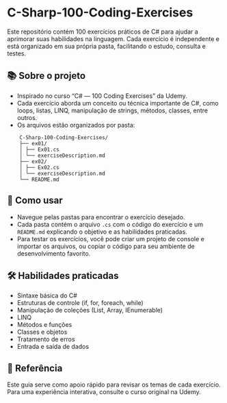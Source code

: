 # C-Sharp-100-Coding-Exercises

Este repositório contém 100 exercícios práticos de C# para ajudar a aprimorar suas habilidades na linguagem. Cada exercício é independente e está organizado em sua própria pasta, facilitando o estudo, consulta e testes.

## 📚 Sobre o projeto

- Inspirado no curso “C# — 100 Coding Exercises” da Udemy.
- Cada exercício aborda um conceito ou técnica importante de C#, como loops, listas, LINQ, manipulação de strings, métodos, classes, entre outros.
- Os arquivos estão organizados por pasta:  
```
    C-Sharp-100-Coding-Exercises/
    ├── ex01/
    │ ├── Ex01.cs
    │ └── exerciseDescription.md
    ├── ex02/
    │ ├── Ex02.cs
    │ └── exerciseDescription.md
    └── README.md
```
## 🚀 Como usar

- Navegue pelas pastas para encontrar o exercício desejado.
- Cada pasta contém o arquivo `.cs` com o código do exercício e um `README.md` explicando o objetivo e as habilidades praticadas.
- Para testar os exercícios, você pode criar um projeto de console e importar os arquivos, ou copiar o código para seu ambiente de desenvolvimento favorito.

## 🛠️ Habilidades praticadas

- Sintaxe básica do C#
- Estruturas de controle (if, for, foreach, while)
- Manipulação de coleções (List, Array, IEnumerable)
- LINQ
- Métodos e funções
- Classes e objetos
- Tratamento de erros
- Entrada e saída de dados

## 📖 Referência

Este guia serve como apoio rápido para revisar os temas de cada exercício. Para uma experiência interativa, consulte o curso original na Udemy.